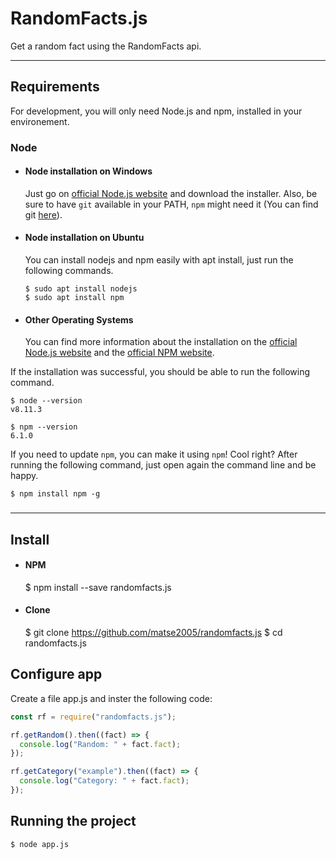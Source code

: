 # RandomFacts.js

Get a random fact using the RandomFacts api.

---

## Requirements

For development, you will only need Node.js and npm, installed in your environement.

### Node

- #### Node installation on Windows

  Just go on [official Node.js website](https://nodejs.org/) and download the installer.
  Also, be sure to have `git` available in your PATH, `npm` might need it (You can find git [here](https://git-scm.com/)).

- #### Node installation on Ubuntu

  You can install nodejs and npm easily with apt install, just run the following commands.

      $ sudo apt install nodejs
      $ sudo apt install npm

- #### Other Operating Systems
  You can find more information about the installation on the [official Node.js website](https://nodejs.org/) and the [official NPM website](https://npmjs.org/).

If the installation was successful, you should be able to run the following command.

    $ node --version
    v8.11.3

    $ npm --version
    6.1.0

If you need to update `npm`, you can make it using `npm`! Cool right? After running the following command, just open again the command line and be happy.

    $ npm install npm -g

###

---

## Install

- #### NPM

  $ npm install --save randomfacts.js

- #### Clone

  $ git clone https://github.com/matse2005/randomfacts.js
  $ cd randomfacts.js

## Configure app

Create a file app.js and inster the following code:

```javascript
const rf = require("randomfacts.js");

rf.getRandom().then((fact) => {
  console.log("Random: " + fact.fact);
});

rf.getCategory("example").then((fact) => {
  console.log("Category: " + fact.fact);
});
```

## Running the project

    $ node app.js
